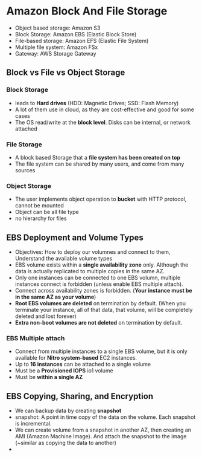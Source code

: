 # Amazon Block And File Storage
* Object based storage: Amazon S3
* Block Storage: Amazon EBS (Elastic Block Store)
* File-based storage: Amazon EFS (Elastic File System)
* Multiple file system: Amazon FSx
* Gateway: AWS Storage Gateway

## Block vs File vs Object Storage
### Block Storage
* leads to **Hard drives** (HDD: Magnetic Drives; SSD: Flash Memory) 
* A lot of them use in cloud, as they are cost-effective and good for some cases
* The OS read/write at the **block level**. Disks can be internal, or network attached

### File Storage 
* A block based Storage that a **file system has been created on top**
* The file system can be shared by many users, and come from many sources

### Object Storage
* The user implements object operation to **bucket** with HTTP protocol, cannot be mounted
* Object can be all file type
* no hierarchy for files

## EBS Deployment and Volume Types
* Objectives: How to deploy our volumnes and connect to them, Understand the available volume types
* EBS volume exists within a **single availability zone** only. Although the data is actually replicated to multiple copies in the same AZ. 
* Only one instances can be connected to one EBS volumn, multiple instances connect is forbidden (unless enable EBS multiple attach).
* Connect across availability zones is forbidden. (**Your instance must be in the same AZ as your volume**)
* **Root EBS volumes are deleted** on termination by default. (When you terminate your instance, all of that data, that volume, will be completely deleted and lost forever)
* **Extra non-boot volumes are not deleted** on termination by default.

### EBS Multiple attach
* Connect from multiple instances to a single EBS volume, but it is only available for **Nitro system-based** EC2 instances.
* Up to **16 instances** can be attached to a single volume
* Must be a **Provisioned IOPS** io1 volume
* Must be **within a single AZ**

## EBS Copying, Sharing, and Encryption
* We can backup data by creating **snapshot**
* snapshot: A point in time copy of the data on the volume. Each snapshot is incremental. 
* We can create volume from a snapshot in another AZ, then creating an AMI (Amazon Machine Image). And attach the snapshot to the image (~similar as copying the data to another)
* 